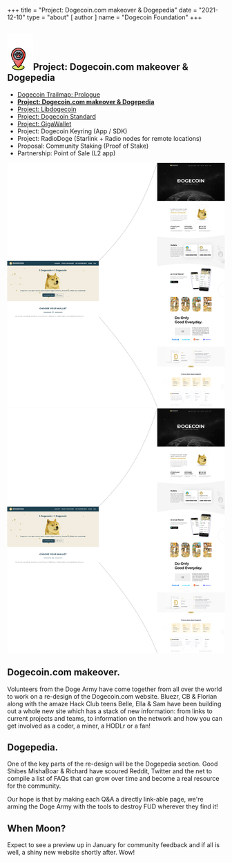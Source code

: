 +++
title = "Project: Dogecoin.com makeover & Dogepedia"
date = "2021-12-10"
type = "about"
[ author ]
name = "Dogecoin Foundation"
+++

<section class="presentation">
<div class="left">

<div class="title">


 ## <img width="60px" style='display: inline;' src="/marker.png"/>Project: Dogecoin.com makeover & Dogepedia

<div class="underline"></div>
</div>

<div class="description">
 
* [Dogecoin Trailmap: Prologue](/trailmap/prologue/) 
* [**Project: Dogecoin.com makeover & Dogepedia**](/trailmap/website/)
* [Project: Libdogecoin](/trailmap/libdogecoin/)
* [Project: Dogecoin Standard](/trailmap/standard/)
* [Project: GigaWallet](/trailmap/gigawallet/)
* Project: Dogecoin Keyring (App / SDK)
* Project: RadioDoge (Starlink + Radio nodes for remote locations)
* Proposal: Community Staking (Proof of Stake)
* Partnership: Point of Sale (L2 app) 
</div>

</div>

<div class="right">
<img class="dogegoin-light" src="/website.png" alt="Dogecoin logo">
<img class="dogegoin-dark" src="/website.png" alt="Dogecoin logo">
</div>


</section>

<section class='board'>

## Dogecoin.com makeover.

Volunteers from the Doge Army have come together from all over the 
world to work on a re-design of the Dogecoin.com website. Bluezr, CB & 
Florian along with the amaze Hack Club teens Belle, Ella & Sam have been
building out a whole new site which has a stack of new information: 
from links to current projects and teams, to information on the network 
and how you can get involved as a coder, a miner, a HODLr or a fan!

## Dogepedia.

One of the key parts of the re-design will be the Dogepedia section. 
Good Shibes MishaBoar & Richard have scoured Reddit, Twitter and the 
net to compile a list of FAQs that can grow over time and become a real 
resource for the community. 

Our hope is that by making each Q&A a directly link-able page, we're 
arming the Doge Army with the tools to destroy FUD wherever they find
it!

## When Moon?

Expect to see a preview up in January for community feedback and 
if all is well, a shiny new website shortly after. Wow! 

</section>

